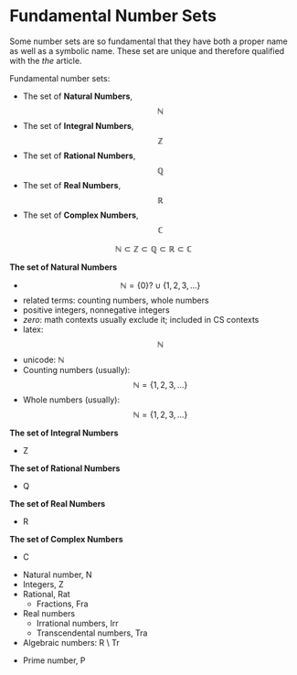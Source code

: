 # Fundamental Number Sets

Some number sets are so fundamental that they have both a proper name as well as a symbolic name. These set are unique and therefore qualified with the *the* article.

Fundamental number sets:
- The set of **Natural Numbers**,  $$\mathbb{N}$$
- The set of **Integral Numbers**, $$\mathbb{Z}$$
- The set of **Rational Numbers**, $$\mathbb{Q}$$
- The set of **Real Numbers**,     $$\mathbb{R}$$
- The set of **Complex Numbers**,  $$\mathbb{C}$$


$$\displaystyle
\mathbb{N}
\subset 
\mathbb{Z} 
\subset 
\mathbb{Q} 
\subset 
\mathbb{R} 
\subset 
\mathbb{C}
$$


**The set of Natural Numbers**
- $$\mathbb{N} = \{ 0 \}? \cup \{ 1,2,3,\dots \}$$
- related terms: counting numbers, whole numbers
- positive integers, nonnegative integers
- *zero*: math contexts usually exclude it; included in CS contexts
- latex: $$\mathbb{N}$$
- unicode: ℕ
- Counting numbers (usually): $$\mathbb{N} = \{ 1,2,3,\dots \}$$
- Whole numbers (usually): $$\mathbb{N} = \{ 1,2,3,\dots \}$$


**The set of Integral Numbers**
- Z

**The set of Rational Numbers**
- Q

**The set of Real Numbers**
- R

**The set of Complex Numbers**
- C




* Natural number, N
* Integers, Z
* Rational, Rat
  - Fractions, Fra
* Real numbers
  - Irrational numbers, Irr
  - Transcendental numbers, Tra
* Algebraic numbers: R \ Tr

- Prime number, P
